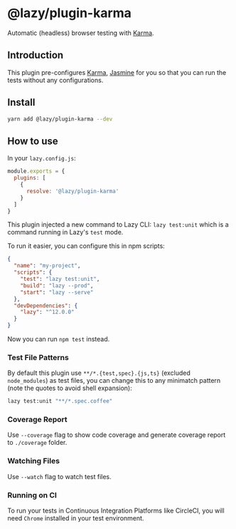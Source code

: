 # @lazy/plugin-karma

Automatic (headless) browser testing with [Karma](https://karma-runner.github.io/latest/index.html).

## Introduction

This plugin pre-configures [Karma](https://karma-runner.github.io/), [Jasmine](https://jasmine.github.io/) for you so that you can run the tests without any configurations.

## Install

```bash
yarn add @lazy/plugin-karma --dev
```

## How to use

In your `lazy.config.js`:

```js
module.exports = {
  plugins: [
    {
      resolve: '@lazy/plugin-karma'
    }
  ]
}
```

This plugin injected a new command to Lazy CLI: `lazy test:unit` which is a command running in Lazy's `test` mode.

To run it easier, you can configure this in npm scripts:

```json
{
  "name": "my-project",
  "scripts": {
    "test": "lazy test:unit",
    "build": "lazy --prod",
    "start": "lazy --serve"
  },
  "devDependencies": {
    "lazy": "^12.0.0"
  }
}
```

Now you can run `npm test` instead.

### Test File Patterns

By default this plugin use `**/*.{test,spec}.{js,ts}` (excluded `node_modules`) as test files, you can change this to any minimatch pattern (note the quotes to avoid shell expansion):

```bash
lazy test:unit "**/*.spec.coffee"
```

### Coverage Report

Use `--coverage` flag to show code coverage and generate coverage report to `./coverage` folder.

### Watching Files

Use `--watch` flag to watch test files.

### Running on CI

To run your tests in Continuous Integration Platforms like CircleCI, you will need `Chrome` installed in your test environment.
